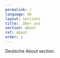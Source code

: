 ```yaml
---
permalink: /
language: de
layout: sections
title:  Über uns
section: about
ref: about
order: 1
---
```


Deutsche About section.
